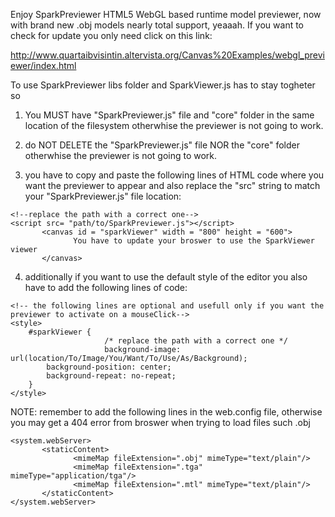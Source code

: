 Enjoy SparkPreviewer HTML5 WebGL based runtime model previewer, now with brand new .obj models nearly total support, yeaaah.
If you want to check for update you only need click on this link:

http://www.quartaibvisintin.altervista.org/Canvas%20Examples/webgl_previewer/index.html

To use SparkPreviewer libs folder and SparkViewer.js has to stay togheter so

1) You MUST have "SparkPreviewer.js" file and "core" folder in the same location of the filesystem otherwhise the previewer is not going to work.

2) do NOT DELETE the "SparkPreviewer.js" file NOR the "core" folder otherwhise the previewer is not going to work.

3) you have to copy and paste the following lines of HTML code where you want the previewer to appear and also replace the "src" string to match your "SparkPreviewer.js" file location:

```
<!--replace the path with a correct one-->
<script src= "path/to/SparkPreviewer.js"></script>
       <canvas id = "sparkViewer" width = "800" height = "600">
              You have to update your broswer to use the SparkViewer viewer
       </canvas>
```
4) additionally if you want to use the default style of the editor you also have to add the following lines of code:


```
<!-- the following lines are optional and usefull only if you want the previewer to activate on a mouseClick-->
<style>
    #sparkViewer {
                     /* replace the path with a correct one */
                     background-image: url(location/To/Image/You/Want/To/Use/As/Background); 
        background-position: center;
        background-repeat: no-repeat;
    }
</style>
```

NOTE: remember to add the following lines in the web.config file, otherwise you may get a 404 error from broswer when trying to load files such .obj

```
<system.webServer>
       <staticContent>
              <mimeMap fileExtension=".obj" mimeType="text/plain"/>
              <mimeMap fileExtension=".tga" mimeType="application/tga"/>
              <mimeMap fileExtension=".mtl" mimeType="text/plain"/>
       </staticContent>
</system.webServer>
```
